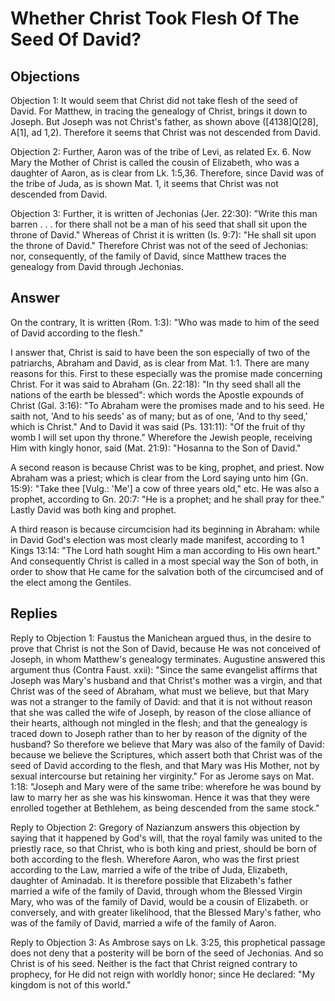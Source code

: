 # Whether Christ Took Flesh Of The Seed Of David?

## Objections

Objection 1: It would seem that Christ did not take flesh of the seed of David. For Matthew, in tracing the genealogy of Christ, brings it down to Joseph. But Joseph was not Christ's father, as shown above ([4138]Q[28], A[1], ad 1,2). Therefore it seems that Christ was not descended from David.

Objection 2: Further, Aaron was of the tribe of Levi, as related Ex. 6. Now Mary the Mother of Christ is called the cousin of Elizabeth, who was a daughter of Aaron, as is clear from Lk. 1:5,36. Therefore, since David was of the tribe of Juda, as is shown Mat. 1, it seems that Christ was not descended from David.

Objection 3: Further, it is written of Jechonias (Jer. 22:30): "Write this man barren . . . for there shall not be a man of his seed that shall sit upon the throne of David." Whereas of Christ it is written (Is. 9:7): "He shall sit upon the throne of David." Therefore Christ was not of the seed of Jechonias: nor, consequently, of the family of David, since Matthew traces the genealogy from David through Jechonias.

## Answer

On the contrary, It is written (Rom. 1:3): "Who was made to him of the seed of David according to the flesh."

I answer that, Christ is said to have been the son especially of two of the patriarchs, Abraham and David, as is clear from Mat. 1:1. There are many reasons for this. First to these especially was the promise made concerning Christ. For it was said to Abraham (Gn. 22:18): "In thy seed shall all the nations of the earth be blessed": which words the Apostle expounds of Christ (Gal. 3:16): "To Abraham were the promises made and to his seed. He saith not, 'And to his seeds' as of many; but as of one, 'And to thy seed,' which is Christ." And to David it was said (Ps. 131:11): "Of the fruit of thy womb I will set upon thy throne." Wherefore the Jewish people, receiving Him with kingly honor, said (Mat. 21:9): "Hosanna to the Son of David."

A second reason is because Christ was to be king, prophet, and priest. Now Abraham was a priest; which is clear from the Lord saying unto him (Gn. 15:9): "Take thee [Vulg.: 'Me'] a cow of three years old," etc. He was also a prophet, according to Gn. 20:7: "He is a prophet; and he shall pray for thee." Lastly David was both king and prophet.

A third reason is because circumcision had its beginning in Abraham: while in David God's election was most clearly made manifest, according to 1 Kings 13:14: "The Lord hath sought Him a man according to His own heart." And consequently Christ is called in a most special way the Son of both, in order to show that He came for the salvation both of the circumcised and of the elect among the Gentiles.

## Replies

Reply to Objection 1: Faustus the Manichean argued thus, in the desire to prove that Christ is not the Son of David, because He was not conceived of Joseph, in whom Matthew's genealogy terminates. Augustine answered this argument thus (Contra Faust. xxii): "Since the same evangelist affirms that Joseph was Mary's husband and that Christ's mother was a virgin, and that Christ was of the seed of Abraham, what must we believe, but that Mary was not a stranger to the family of David: and that it is not without reason that she was called the wife of Joseph, by reason of the close alliance of their hearts, although not mingled in the flesh; and that the genealogy is traced down to Joseph rather than to her by reason of the dignity of the husband? So therefore we believe that Mary was also of the family of David: because we believe the Scriptures, which assert both that Christ was of the seed of David according to the flesh, and that Mary was His Mother, not by sexual intercourse but retaining her virginity." For as Jerome says on Mat. 1:18: "Joseph and Mary were of the same tribe: wherefore he was bound by law to marry her as she was his kinswoman. Hence it was that they were enrolled together at Bethlehem, as being descended from the same stock."

Reply to Objection 2: Gregory of Nazianzum answers this objection by saying that it happened by God's will, that the royal family was united to the priestly race, so that Christ, who is both king and priest, should be born of both according to the flesh. Wherefore Aaron, who was the first priest according to the Law, married a wife of the tribe of Juda, Elizabeth, daughter of Aminadab. It is therefore possible that Elizabeth's father married a wife of the family of David, through whom the Blessed Virgin Mary, who was of the family of David, would be a cousin of Elizabeth. or conversely, and with greater likelihood, that the Blessed Mary's father, who was of the family of David, married a wife of the family of Aaron.

Reply to Objection 3: As Ambrose says on Lk. 3:25, this prophetical passage does not deny that a posterity will be born of the seed of Jechonias. And so Christ is of his seed. Neither is the fact that Christ reigned contrary to prophecy, for He did not reign with worldly honor; since He declared: "My kingdom is not of this world."